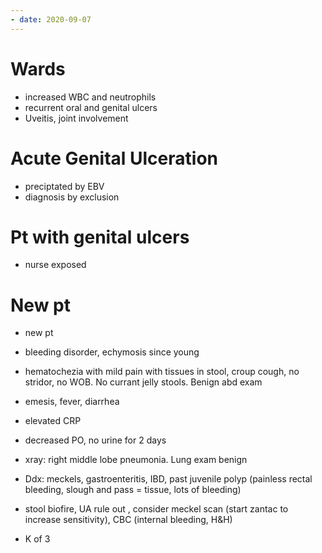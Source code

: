```yaml
---
- date: 2020-09-07
---
```


# Wards

- increased WBC and neutrophils
- recurrent oral and genital ulcers
- Uveitis, joint involvement

# Acute Genital Ulceration

- preciptated by EBV
- diagnosis by exclusion

# Pt with genital ulcers

- nurse exposed

# New pt

- new pt

- bleeding disorder, echymosis since young

- hematochezia with mild pain with tissues in stool, croup cough, no stridor, no WOB. No currant jelly stools. Benign abd exam

- emesis, fever, diarrhea

- elevated CRP

- decreased PO, no urine for 2 days

- xray: right middle lobe pneumonia. Lung exam benign

- Ddx: meckels, gastroenteritis, IBD, past juvenile polyp (painless rectal bleeding, slough and pass = tissue, lots of bleeding)

- stool biofire, UA rule out , consider meckel scan (start zantac to increase sensitivity), CBC (internal bleeding, H\&H)

- K of 3

  ​

